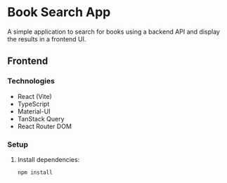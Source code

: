 # Book Search App

A simple application to search for books using a backend API and display the results in a frontend UI.

## Frontend

### Technologies

- React (Vite)
- TypeScript
- Material-UI
- TanStack Query
- React Router DOM

### Setup

1. Install dependencies:
   ```bash
   npm install
   ```
